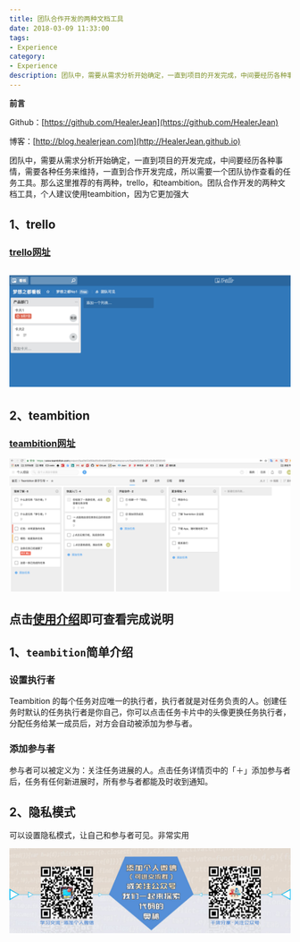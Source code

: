 ```yaml
---
title: 团队合作开发的两种文档工具
date: 2018-03-09 11:33:00
tags: 
- Experience
category: 
- Experience
description: 团队中，需要从需求分析开始确定，一直到项目的开发完成，中间要经历各种事情，需要各种任务来维持，一直到合作开发完成，所以需要一个团队协作查看的任务工具。那么这里推荐的有两种，trello，和teambition。团队合作开发的两种文档工具，个人建议使用teambition，因为它更加强大
---
```

**前言**     

 Github：[https://github.com/HealerJean](https://github.com/HealerJean)         

 博客：[http://blog.healerjean.com](http://HealerJean.github.io)             



团队中，需要从需求分析开始确定，一直到项目的开发完成，中间要经历各种事情，需要各种任务来维持，一直到合作开发完成，所以需要一个团队协作查看的任务工具。那么这里推荐的有两种，trello，和teambition。团队合作开发的两种文档工具，个人建议使用teambition，因为它更加强大
## 1、trello
### [trello网址](https://trello.com/)
![WX20180308-113317@2x](https://raw.githubusercontent.com/HealerJean/HealerJean.github.io/master/blogImages/WX20180308-113317@2x.png)
---
## 2、teambition
### [teambition网址](https://www.teambition.com)

![WX20180308-114010@2x](https://raw.githubusercontent.com/HealerJean/HealerJean.github.io/master/blogImages/WX20180308-114010@2x.png)


## 点击[使用介绍](https://www.teambition.com/support/article?categoryId=54f998ba82a07cac067a4d61)即可查看完成说明

## 1、`teambition`简单介绍
### **设置执行者**
Teambition 的每个任务对应唯一的执行者，执行者就是对任务负责的人。创建任务时默认的任务执行者是你自己，你可以点击任务卡片中的头像更换任务执行者，分配任务给某一成员后，对方会自动被添加为参与者。
### **添加参与者**
参与者可以被定义为：关注任务进展的人。点击任务详情页中的「＋」添加参与者后，任务有任何新进展时，所有参与者都能及时收到通知。
## 2、隐私模式
可以设置隐私模式，让自己和参与者可见。非常实用   



![ContactAuthor](https://raw.githubusercontent.com/HealerJean/HealerJean.github.io/master/assets/img/artical_bottom.jpg)




<!-- Gitalk 评论 start  -->

<link rel="stylesheet" href="https://unpkg.com/gitalk/dist/gitalk.css">
<script src="https://unpkg.com/gitalk@latest/dist/gitalk.min.js"></script> 
<div id="gitalk-container"></div>    
 <script type="text/javascript">
    var gitalk = new Gitalk({
		clientID: `1d164cd85549874d0e3a`,
		clientSecret: `527c3d223d1e6608953e835b547061037d140355`,
		repo: `HealerJean.github.io`,
		owner: 'HealerJean',
		admin: ['HealerJean'],
		id: '63Yo3U11eM5AT9FN',
    });
    gitalk.render('gitalk-container');
</script> 

<!-- Gitalk end -->




